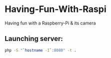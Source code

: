 Having-Fun-With-Raspi
=====================

Having fun with a Raspberry-Pi &amp; its camera


## Launching server:

```bash
php -S "`hostname -I`:8080" -t .
```
